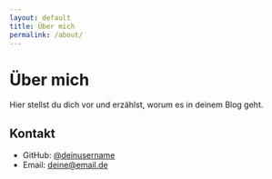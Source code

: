 ```yaml
---
layout: default
title: Über mich
permalink: /about/
---
```


# Über mich

Hier stellst du dich vor und erzählst, worum es in deinem Blog geht.

## Kontakt
- GitHub: [@deinusername](https://github.com/deinusername)
- Email: deine@email.de
